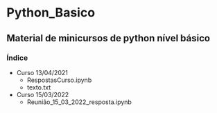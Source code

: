 # Python_Basico

## Material de minicursos de python nível básico

### Índice

* Curso 13/04/2021
  * RespostasCurso.ipynb
  * texto.txt
* Curso 15/03/2022
  * Reunião_15_03_2022_resposta.ipynb 
  
